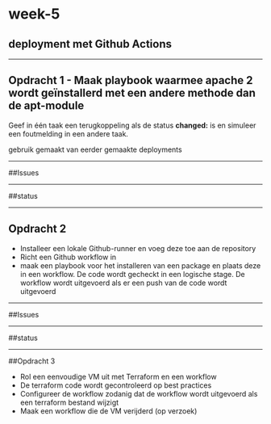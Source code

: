 # week-5
## deployment met Github Actions
-----------------------------------------
## Opdracht 1 - Maak playbook waarmee apache 2 wordt geïnstallerd met een andere methode dan de apt-module
Geef in één taak een terugkoppeling als de status **changed:** is en simuleer een foutmelding in een andere taak.

gebruik gemaakt van eerder gemaakte deployments

----
##Issues

----

##status


-----

## Opdracht 2 
- Installeer een lokale Github-runner en voeg deze toe aan de repository
- Richt een Github workflow in
- maak een playbook voor het installeren van een package en plaats deze in een workflow. De code wordt gecheckt in een logische stage. De workflow wordt uitgevoerd als er een push van de code wordt uitgevoerd

-------------
##Issues

----

##status

----
##Opdracht 3
- Rol een eenvoudige VM uit met Terraform en een workflow
- De terraform code wordt gecontroleerd op best practices
- Configureer de workflow zodanig dat de workflow wordt uitgevoerd als een terraform bestand wijzigt
- Maak een workflow die de VM verijderd (op verzoek)
